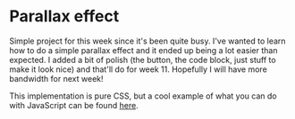 # Parallax effect
Simple project for this week since it's been quite busy. I've wanted to learn how to do a simple parallax effect and it ended up being a lot easier than expected. I added a bit of polish (the button, the code block, just stuff to make it look nice) and that'll do for week 11. Hopefully I will have more bandwidth for next week!

This implementation is pure CSS, but a cool example of what you can do with JavaScript can be found [here](https://dribbble.com/shots/5863059-CSS-mix-blend-mode-Awesome-parallax-scrolling).
